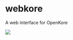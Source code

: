 webkore
=======

A web interface for OpenKore

![](https://raw.githubusercontent.com/ragnastats/webkore/master/screenshot.png)
